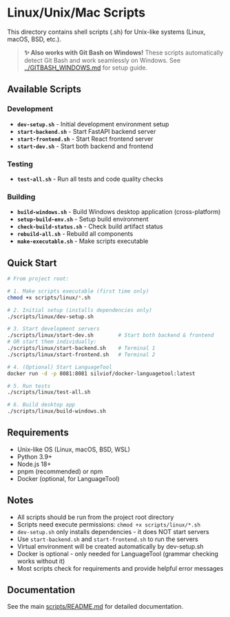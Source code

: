 # Linux/Unix/Mac Scripts

This directory contains shell scripts (.sh) for Unix-like systems (Linux, macOS, BSD, etc.).

> **✨ Also works with Git Bash on Windows!** These scripts automatically detect Git Bash and work seamlessly on Windows. See [../GITBASH_WINDOWS.md](../GITBASH_WINDOWS.md) for setup guide.

## Available Scripts

### Development

- **`dev-setup.sh`** - Initial development environment setup
- **`start-backend.sh`** - Start FastAPI backend server
- **`start-frontend.sh`** - Start React frontend server
- **`start-dev.sh`** - Start both backend and frontend

### Testing

- **`test-all.sh`** - Run all tests and code quality checks

### Building

- **`build-windows.sh`** - Build Windows desktop application (cross-platform)
- **`setup-build-env.sh`** - Setup build environment
- **`check-build-status.sh`** - Check build artifact status
- **`rebuild-all.sh`** - Rebuild all components
- **`make-executable.sh`** - Make scripts executable

## Quick Start

```bash
# From project root:

# 1. Make scripts executable (first time only)
chmod +x scripts/linux/*.sh

# 2. Initial setup (installs dependencies only)
./scripts/linux/dev-setup.sh

# 3. Start development servers
./scripts/linux/start-dev.sh        # Start both backend & frontend
# OR start them individually:
./scripts/linux/start-backend.sh    # Terminal 1
./scripts/linux/start-frontend.sh   # Terminal 2

# 4. (Optional) Start LanguageTool
docker run -d -p 8081:8081 silviof/docker-languagetool:latest

# 5. Run tests
./scripts/linux/test-all.sh

# 6. Build desktop app
./scripts/linux/build-windows.sh
```

## Requirements

- Unix-like OS (Linux, macOS, BSD, WSL)
- Python 3.9+
- Node.js 18+
- pnpm (recommended) or npm
- Docker (optional, for LanguageTool)

## Notes

- All scripts should be run from the project root directory
- Scripts need execute permissions: `chmod +x scripts/linux/*.sh`
- `dev-setup.sh` only installs dependencies - it does NOT start servers
- Use `start-backend.sh` and `start-frontend.sh` to run the servers
- Virtual environment will be created automatically by dev-setup.sh
- Docker is optional - only needed for LanguageTool (grammar checking works without it)
- Most scripts check for requirements and provide helpful error messages

## Documentation

See the main [scripts/README.md](../README.md) for detailed documentation.

